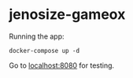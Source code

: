 # jenosize-gameox
Running the app:
```
docker-compose up -d
```
Go to [localhost:8080](http://localhost:8080/) for testing.
